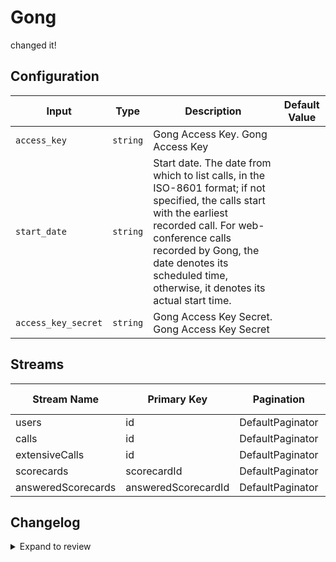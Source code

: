 # Gong
changed it!

## Configuration

| Input | Type | Description | Default Value |
|-------|------|-------------|---------------|
| `access_key` | `string` | Gong Access Key. Gong Access Key |  |
| `start_date` | `string` | Start date. The date from which to list calls, in the ISO-8601 format; if not specified, the calls start with the earliest recorded call. For web-conference calls recorded by Gong, the date denotes its scheduled time, otherwise, it denotes its actual start time. |  |
| `access_key_secret` | `string` | Gong Access Key Secret. Gong Access Key Secret |  |

## Streams
| Stream Name | Primary Key | Pagination | Supports Full Sync | Supports Incremental |
|-------------|-------------|------------|---------------------|----------------------|
| users | id | DefaultPaginator | ✅ |  ❌  |
| calls | id | DefaultPaginator | ✅ |  ❌  |
| extensiveCalls | id | DefaultPaginator | ✅ |  ❌  |
| scorecards | scorecardId | DefaultPaginator | ✅ |  ❌  |
| answeredScorecards | answeredScorecardId | DefaultPaginator | ✅ |  ❌  |

## Changelog

<details>
  <summary>Expand to review</summary>

| Version          | Date       | Subject        |
|------------------|------------|----------------|
| 0.0.1 | 2024-09-20 | Initial release by [@erohmensing](https://github.com/erohmensing) via Connector Builder|

</details>